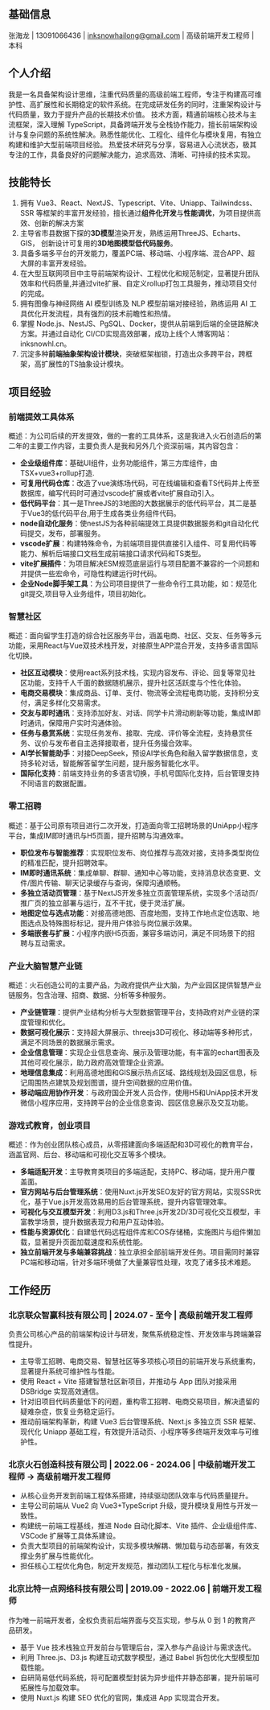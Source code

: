 ﻿## 基础信息
张海龙 | 13091066436 | <inksnowhailong@gmail.com> | 高级前端开发工程师 | 本科


## 个人介绍

我是一名具备架构设计思维，注重代码质量的高级前端工程师，专注于构建高可维护性、高扩展性和长期稳定的软件系统。在完成研发任务的同时，注重架构设计与代码质量，致力于提升产品的长期技术价值。
技术方面，精通前端核心技术与主流框架，深入理解 TypeScript，具备跨端开发与全栈协作能力，擅长前端架构设计与复杂问题的系统性解决。熟悉性能优化、工程化、组件化与模块复用，有独立构建和维护大型前端项目经验。
热爱技术研究与分享，容易进入心流状态，极其专注的工作，具备良好的问题解决能力，追求高效、清晰、可持续的技术实现。
## 技能特长
1. 拥有 Vue3、React、NextJS、Typescript、Vite、Uniapp、Tailwindcss、SSR 等框架的丰富开发经验，擅长通过**组件化开发**与**性能调优**，为项目提供高效、创新的解决方案
2. 主导省市县数据下探的**3D模型**渲染开发，熟练运用ThreeJS、Echarts、GIS， 创新设计可复用的**3D地图模型低代码服务**。
3. 具备多端多平台的开发能力，覆盖PC端、移动端、小程序端、混合APP、超大屏的丰富开发经验。
4. 在大型互联网项目中主导前端架构设计、工程优化和规范制定，显著提升团队效率和代码质量,并通过vite扩展、自定义rollup打包工具服务，推动项目交付的完成。
5. 拥有图像与神经网络 AI 模型训练及 NLP 模型前端对接经验，熟练运用 AI 工具优化开发流程，具有强烈的技术前瞻性和热情。
6. 掌握 Node.js、NestJS、PgSQL、Docker，提供从前端到后端的全链路解决方案。并通过自动化 CI/CD实现高效部署，成功上线个人博客网站：inksnowhl.cn。
7. 沉淀多种**前端抽象架构设计模块**，突破框架枷锁，打造出众多跨平台，跨框架，高扩展性的TS抽象设计模块。

## 项目经验
### 前端提效工具体系
概述：为公司后续的开发提效，做的一套的工具体系，这是我进入火石创造后的第二年的主要工作内容，主要负责人是我和另外几个资深前端，其内容包含：
 - **企业级组件库**：基础UI组件，业务功能组件，第三方库组件，由TSX+vue3+rollup打造.
 - **可复用代码仓库**：改造了vue演练场代码，可在线编辑和查看TS代码并上传至数据库，编写代码时可通过vscode扩展或者vite扩展自动引入。
 - **低代码平台**：其一是ThreeJS的3地图的大数据展示的低代码平台，其二是基于Vue3的低代码平台,用于生成各类业务组件代码。
 - **node自动化服务**：使nestJS为各种前端提效工具提供数据服务和git自动化代码提交，发布，部署服务。
 - **vscode扩展**：构建特殊命令，为前端项目提供直接引入组件、可复用代码等能力、解析后端接口文档生成前端接口请求代码和TS类型。
 - **vite扩展插件**：为项目解决ESM规范底层运行与项目配置不兼容的一个问题和并提供一些宏命令，可隐性构建运行时代码。
 - **企业Node脚手架工具**：为公司项目提供了一些命令行工具功能，如：规范化git提交,项目导入业务组件，项目初始化。
### 智慧社区
概述：面向留学生打造的综合社区服务平台，涵盖电商、社区、交友、任务等多元功能，采用React与Vue双技术栈开发，对接原生APP混合开发，支持多语言国际化切换。
 - **社区互动模块**：使用react系列技术栈，实现内容发布、评论、回复等常见社区功能，支持千人千面的数据随机展示，提升社区活跃度与个性化体验。
 - **电商交易模块**：集成商品、订单、支付、物流等全流程电商功能，支持积分支付，满足多样化交易需求。
 - **交友与即时通讯**：支持添加好友、对话、同学卡片滑动刷新等功能，集成IM即时通讯，保障用户实时沟通体验。
 - **任务与悬赏系统**：实现任务发布、接取、完成、评价等全流程，支持悬赏任务、议价与发布者自主选择接取者，提升任务撮合效率。
 - **AI学长智能助手**：对接DeepSeek，预设AI学长角色和融入留学数据信息，支持多轮对话，智能解答留学生问题，提升服务智能化水平。
 - **国际化支持**：前端支持业务的多语言切换，手机号国际化支持，后台管理支持不同语言的数据配置。
### 零工招聘
概述：基于公司原有项目进行二次开发，打造面向零工招聘场景的UniApp小程序平台，集成IM即时通讯与H5页面，提升招聘与沟通效率。
 - **职位发布与智能推荐**：实现职位发布、岗位推荐与高效对接，支持多类型岗位的精准匹配，提升招聘效率。
 - **IM即时通讯系统**：集成单聊、群聊、通知中心等功能，支持消息状态变更、文件/图片传输、聊天记录缓存与查询，保障沟通顺畅。
 - **多独立活动页管理**：基于NextJS开发多独立页面管理系统，实现多个活动页/推广页的独立部署与运行，互不干扰，便于灵活扩展。
 - **地图定位与选点功能**：对接高德地图、百度地图，支持工作地点定位选取、地图选点及特殊图标标记，提升用户体验与岗位展示效果。
 - **多端嵌套与扩展**：小程序内嵌H5页面，兼容多端访问，满足不同场景下的招聘与互动需求。
### 产业大脑智慧产业链
概述：火石创造公司的主要产品，为政府提供产业大脑，为产业园区提供智慧产业链服务。包含治理、招商、数据、分析等多种服务。
 - **产业链管理**：提供产业结构分析与大型数据管理平台，支持政府对产业链的深度管理和优化。
 - **数据可视化展示**：支持超大屏展示、threejs3D可视化、移动端等多种形式，满足不同场景的数据展示需求。
 - **企业信息管理**：实现企业信息查询、展示及管理功能，有丰富的echart图表及其他可视化展示，助力政府高效管理企业资源。
 - **地理信息集成**：利用高德地图和GIS展示热点区域、路线规划及园区信息，标记周围热点建筑及规划图谱，提升空间数据的应用价值。
 - **移动端应用协作开发**：与政府国企开发人员合作，使用H5和UniApp技术开发微信小程序应用，支持跨平台的企业信息查询、园区信息展示及交互功能。
### 游戏式教育，创业项目
概述：作为创业团队核心成员，从零搭建面向多端适配和3D可视化的教育平台，涵盖官网、后台、移动端和可视化交互等多个模块。
 - **多端适配开发**：主导教育类项目的多端适配，支持PC、移动端，提升用户覆盖面。
 - **官方网站与后台管理系统**：使用Nuxt.js开发SEO友好的官方网站，实现SSR优化，基于Vue.js开发高效易用的后台管理系统，提升内容管理效率。
 - **可视化与交互模型开发**：利用D3.js和Three.js开发2D/3D可视化交互模型，丰富教学场景，提升数据表现力和用户互动体验。
 - **性能与资源优化**：自建低代码远程组件库和COS存储桶，实施图片与组件懒加载，显著提升页面加载速度和系统性能。
 - **独立前端开发与多端兼容挑战**：独立承担全部前端开发任务。项目需同时兼容PC端和移动端，针对多端环境做了大量兼容性处理，攻克了诸多技术难题。

## 工作经历
### 北京联众智赢科技有限公司 | 2024.07 - 至今 | 高级前端开发工程师
负责公司核心产品的前端架构设计与研发，聚焦系统稳定性、开发效率与跨端兼容性提升。
- 主导零工招聘、电商交易、智慧社区等多项核心项目的前端开发与系统重构，显著提升系统可维护性与性能。
- 使用 React + Vite 搭建智慧社区新项目，并推动与 App 团队对接采用 DSBridge 实现高效通信。
- 针对旧项目代码质量低下的问题，重构零工招聘、电商交易项目，解决遗留的疑难杂症，恢复业务稳定运行。
- 推动前端架构革新，构建 Vue3 后台管理系统、Next.js 多独立页 SSR 框架、现代化 Uniapp 基础工程，有效提升活动页、小程序等多终端开发效率与可维护性。
### 北京火石创造科技有限公司 | 2022.06 - 2024.06 | 中级前端开发工程师 -> 高级前端开发工程师
- 从核心业务开发到前端工程体系搭建，持续驱动团队效率与代码质量提升。
- 主导公司前端从 Vue2 向 Vue3+TypeScript 升级，提升模块复用性与开发一致性。
- 构建统一前端工程基线，推进 Node 自动化脚本、Vite 插件、企业级组件库、VSCode 扩展等工具体系建设。
- 负责大型项目的前端架构设计，实现多模块解耦、懒加载与动态部署，有效支撑业务扩展与性能优化。
- 担任核心工程优化角色，制定开发规范，推动团队工程化与标准化发展。
### 北京比特一点网络科技有限公司 | 2019.09 - 2022.06 | 前端开发工程师
作为唯一前端开发者，全权负责前后端界面与交互实现，参与从 0 到 1 的教育产品研发。
- 基于 Vue 技术栈独立开发前台与管理后台，深入参与产品设计与需求迭代。
- 利用 Three.js、D3.js 构建互动式数学模型，通过 Babel 拆包优化大型模型加载性能。
- 自研简易低代码系统，将可配置模型封装为异步组件并静态部署，提升前端可拓展性与加载效率。
- 使用 Nuxt.js 构建 SEO 优化的官网，集成进 App 实现混合开发。
